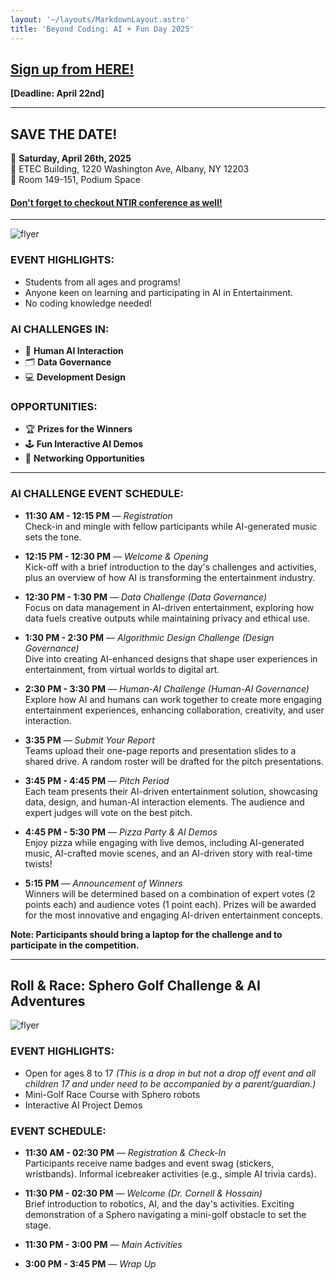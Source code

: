 ```yaml
---
layout: '~/layouts/MarkdownLayout.astro'
title: 'Beyond Coding: AI + Fun Day 2025'
---
```


## [**Sign up from HERE!**](https://albany.az1.qualtrics.com/jfe/form/SV_bCvqAh4Hn7H8mGy)
**[Deadline: April 22nd]**

---

## SAVE THE DATE!

📅 **Saturday, April 26th, 2025**  
📍 ETEC Building, 1220 Washington Ave, Albany, NY 12203   
🏢 Room 149-151, Podium Space

#### [**Don't forget to checkout NTIR conference as well!**](https://www.albany.edu/ntir)   

---

![flyer](~/assets/images/ai_day_flyer.jpg)

### EVENT HIGHLIGHTS:

- Students from all ages and programs!
- Anyone keen on learning and participating in AI in Entertainment.
- No coding knowledge needed!

### AI CHALLENGES IN:

- 🤖 **Human AI Interaction**
- 🗂️ **Data Governance**
- 💻 **Development Design**

### OPPORTUNITIES:

- 🏆 **Prizes for the Winners**
- 🕹️ **Fun Interactive AI Demos**
- 🤝 **Networking Opportunities**

---

### AI CHALLENGE EVENT SCHEDULE:

- **11:30 AM - 12:15 PM** — _Registration_  
  Check-in and mingle with fellow participants while AI-generated music sets the tone.

- **12:15 PM - 12:30 PM** — _Welcome & Opening_  
  Kick-off with a brief introduction to the day's challenges and activities, plus an overview of how AI is transforming the entertainment industry.

- **12:30 PM - 1:30 PM** — _Data Challenge (Data Governance)_  
  Focus on data management in AI-driven entertainment, exploring how data fuels creative outputs while maintaining privacy and ethical use.

- **1:30 PM - 2:30 PM** — _Algorithmic Design Challenge (Design Governance)_  
  Dive into creating AI-enhanced designs that shape user experiences in entertainment, from virtual worlds to digital art.

- **2:30 PM - 3:30 PM** — _Human-AI Challenge (Human-AI Governance)_  
  Explore how AI and humans can work together to create more engaging entertainment experiences, enhancing collaboration, creativity, and user interaction.

- **3:35 PM** — _Submit Your Report_  
  Teams upload their one-page reports and presentation slides to a shared drive. A random roster will be drafted for the pitch presentations.

- **3:45 PM - 4:45 PM** — _Pitch Period_  
  Each team presents their AI-driven entertainment solution, showcasing data, design, and human-AI interaction elements. The audience and expert judges will vote on the best pitch.

- **4:45 PM - 5:30 PM** — _Pizza Party & AI Demos_  
  Enjoy pizza while engaging with live demos, including AI-generated music, AI-crafted movie scenes, and an AI-driven story with real-time twists!

- **5:15 PM** — _Announcement of Winners_  
  Winners will be determined based on a combination of expert votes (2 points each) and audience votes (1 point each). Prizes will be awarded for the most innovative and engaging AI-driven entertainment concepts.

**Note: Participants should bring a laptop for the challenge and to participate in the competition.**

---


## Roll & Race: Sphero Golf Challenge & AI Adventures


![flyer](~/assets/images/ai_day_flyer2.png)


### EVENT HIGHLIGHTS:

- Open for ages 8 to 17 _(This is a drop in but not a drop off event and all children 17 and under need to be accompanied by a parent/guardian.)_
- Mini-Golf Race Course with Sphero robots
- Interactive AI Project Demos 

### EVENT SCHEDULE:

-   **11:30 AM - 02:30 PM** — _Registration & Check-In_  
  Participants receive name badges and event swag (stickers, wristbands). Informal icebreaker activities (e.g., simple AI trivia cards).

-   **11:30 PM - 02:30 PM** — _Welcome (Dr. Cornell & Hossain)_  
  Brief introduction to robotics, AI, and the day's activities. Exciting demonstration of a Sphero navigating a mini-golf obstacle to set the stage.

-   **11:30 PM - 3:00 PM** — _Main Activities_

-   **3:00 PM - 3:45 PM** — _Wrap Up_
